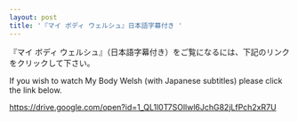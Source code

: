 ```yaml
---
layout: post
title: '『マイ ボディ ウェルシュ』日本語字幕付き '
---
```

『マイ ボディ ウェルシュ』（日本語字幕付き）をご覧になるには、下記のリンクをクリックして下さい。

If you wish to watch My Body Welsh (with Japanese subtitles) please click the link below. 

https://drive.google.com/open?id=1_QL1l0T7SOllwl6JchG82jLfPch2xR7U
